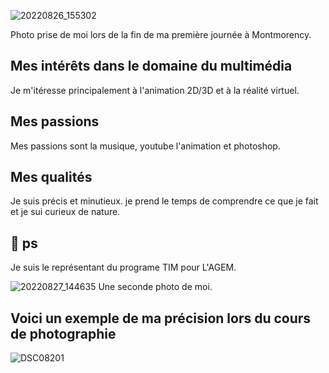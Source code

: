 ![20220826_155302](https://user-images.githubusercontent.com/112128314/214936088-a69c016b-8c12-49ae-a554-a3058c256b99.jpg)

Photo prise de moi lors de la fin de ma première journée à Montmorency.

## Mes intérêts dans le domaine du multimédia
Je m'itéresse principalement à l'animation 2D/3D et à la réalité virtuel.


## Mes passions
Mes passions sont la musique, youtube l'animation et photoshop.

## Mes qualités
Je suis précis et minutieux. je prend le temps de comprendre ce que je fait et je sui curieux de nature.

##  ps
Je suis le représentant du programe TIM pour L'AGEM.

![20220827_144635](https://user-images.githubusercontent.com/112128314/214937398-9550a630-08e4-43df-931e-d8e9f8a00ee0.jpg)
Une seconde photo de moi.

## Voici un exemple de ma précision lors du cours de photographie

![DSC08201](https://user-images.githubusercontent.com/112128314/214938332-7b31d3d7-a474-45d8-b755-586a836eeef1.JPG)

